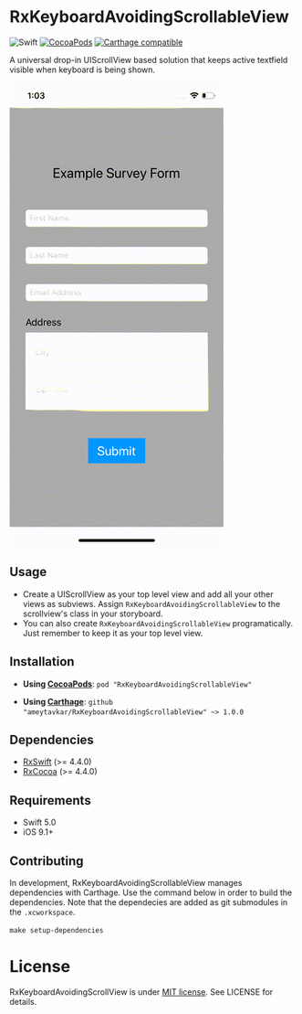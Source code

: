 # RxKeyboardAvoidingScrollableView

![Swift](https://img.shields.io/badge/Swift-5.0-orange.svg) [![CocoaPods](http://img.shields.io/cocoapods/v/RxKeyboardAvoidingScrollableView.svg)](https://cocoapods.org/pods/RxKeyboard) [![Carthage compatible](https://img.shields.io/badge/Carthage-compatible-4BC51D.svg?style=flat)](https://github.com/Carthage/Carthage)

A universal drop-in UIScrollView based solution that keeps active textfield visible when keyboard is being shown.

![](sample.gif)

## Usage

- Create a UIScrollView as your top level view and add all your other views as subviews. Assign `RxKeyboardAvoidingScrollableView` to the scrollview's class in your storyboard.
- You can also create `RxKeyboardAvoidingScrollableView` programatically. Just remember to keep it as your top level view.

## Installation

- **Using [CocoaPods](https://cocoapods.org/)**:
  `pod "RxKeyboardAvoidingScrollableView"`

- **Using [Carthage](https://github.com/Carthage/Carthage)**:
  `github "ameytavkar/RxKeyboardAvoidingScrollableView" ~> 1.0.0`

## Dependencies

- [RxSwift](https://github.com/ReactiveX/RxSwift) (>= 4.4.0)
- [RxCocoa](https://github.com/ReactiveX/RxSwift) (>= 4.4.0)

## Requirements

- Swift 5.0
- iOS 9.1+

## Contributing

In development, RxKeyboardAvoidingScrollableView manages dependencies with Carthage. Use the command below in order to build the dependencies. Note that the dependecies are added as git submodules in the `.xcworkspace`.

`make setup-dependencies`

# License

RxKeyboardAvoidingScrollView is under [MIT license](http://opensource.org/licenses/MIT). See LICENSE for details.
